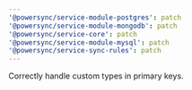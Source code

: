 ```yaml
---
'@powersync/service-module-postgres': patch
'@powersync/service-module-mongodb': patch
'@powersync/service-core': patch
'@powersync/service-module-mysql': patch
'@powersync/service-sync-rules': patch
---
```


Correctly handle custom types in primary keys.
